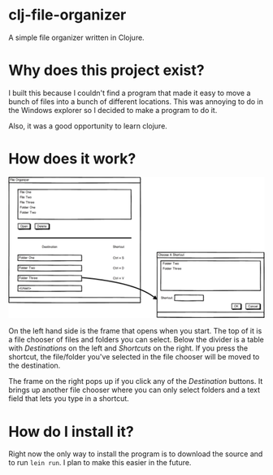 clj-file-organizer
==================

A simple file organizer written in Clojure.

Why does this project exist?
============================

I built this because I couldn't find a program that made it easy to move a bunch of files into a bunch of different locations.  This was annoying to do in the Windows explorer so I decided to make a program to do it.

Also, it was a good opportunity to learn clojure.

How does it work?
==============

![A mockup of the program](mockup.png)

On the left hand side is the frame that opens when you start.  The top of it is a file chooser of files and folders you can select.  Below the divider is a table with *Destinations* on the left and *Shortcuts* on the right.  If you press the shortcut, the file/folder you've selected in the file chooser will be moved to the destination.

The frame on the right pops up if you click any of the *Destination* buttons. It brings up another file chooser where you can only select folders and a text field that lets you type in a shortcut.

How do I install it?
=============

Right now the only way to install the program is to download the source and to run `lein run`.  I plan to make this easier in the future.             